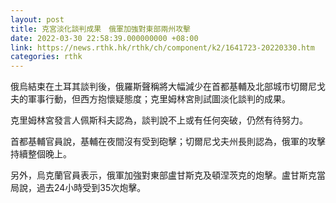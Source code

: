 ```yaml
---
layout: post
title: 克宮淡化談判成果　俄軍加強對東部兩州攻擊
date: 2022-03-30 22:58:39.000000000 +08:00
link: https://news.rthk.hk/rthk/ch/component/k2/1641723-20220330.htm
categories: rthk
---
```


俄烏結束在土耳其談判後，俄羅斯聲稱將大幅減少在首都基輔及北部城市切爾尼戈夫的軍事行動，但西方抱懷疑態度；克里姆林宮則試圖淡化談判的成果。

克里姆林宮發言人佩斯科夫認為，談判說不上或有任何突破，仍然有待努力。

首都基輔官員說，基輔在夜間沒有受到砲擊；切爾尼戈夫州長則認為，俄軍的攻擊持續整個晚上。

另外，烏克蘭官員表示，俄軍加強對東部盧甘斯克及頓涅茨克的炮擊。盧甘斯克當局說，過去24小時受到35次炮擊。
